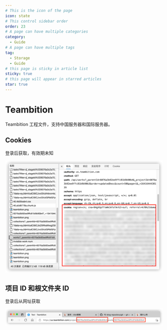 ```yaml
---
# This is the icon of the page
icon: state
# This control sidebar order
order: 23
# A page can have multiple categories
category:
  - Guide
# A page can have multiple tags
tag:
  - Storage
  - Guide
# this page is sticky in article list
sticky: true
# this page will appear in starred articles
star: true
---
```


# Teambition

Teambition 工程文件，支持中国服务器和国际服务器。

## Cookies

登录后获取，有效期未知

![cookie](/img/drivers/teambition-cookie.png)

## 项目 ID 和根文件夹 ID

登录后从网址获取

![id](/img/drivers/teambition-id.png)
